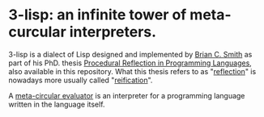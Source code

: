# 3-lisp: an infinite tower of meta-curcular interpreters.

3-lisp is a dialect of Lisp designed and implemented by [Brian C. Smith](https://en.wikipedia.org/wiki/Brian_Cantwell_Smith)
as part of his PhD. thesis [Procedural Reflection in Programming Languages](https://dspace.mit.edu/handle/1721.1/15961), 
also available in this repository. What this thesis refers to as "[reflection](https://en.wikipedia.org/wiki/Reflective_programming)" 
is nowadays more usually called "[reification](https://en.wikipedia.org/wiki/Reification_(computer_science))".

A [meta-circular evaluator](https://en.wikipedia.org/wiki/Meta-circular_evaluator) is an interpreter for a programming language 
written in the language itself.
